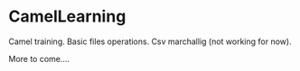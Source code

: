 CamelLearning
=============


Camel training. Basic files operations. Csv marchallig (not working for now).

More to come....

